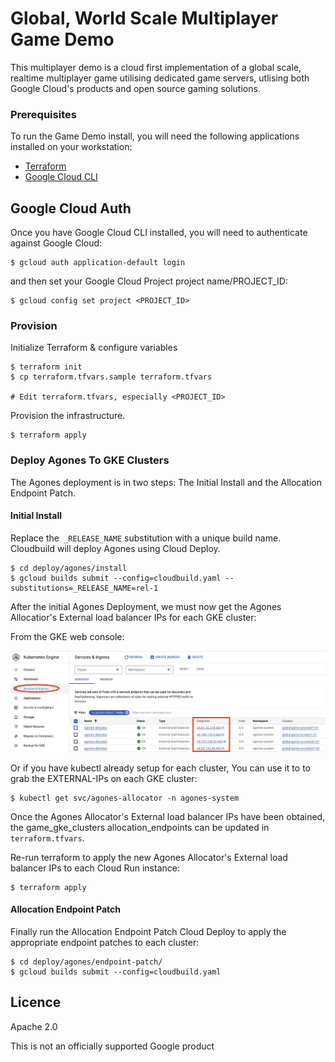 # Global, World Scale Multiplayer Game Demo

This multiplayer demo is a cloud first implementation of a global scale, realtime multiplayer game utilising
dedicated game servers, utlising both Google Cloud's products and open source gaming solutions.

### Prerequisites

To run the Game Demo install, you will need the following applications installed on your workstation:

* [Terraform](https://developer.hashicorp.com/terraform/tutorials/aws-get-started/install-cli)
* [Google Cloud CLI](https://cloud.google.com/sdk/docs/install)

## Google Cloud Auth

Once you have Google Cloud CLI installed, you will need to authenticate against Google Cloud:

```shell
$ gcloud auth application-default login
```

and then set your Google Cloud Project project name/PROJECT_ID:

```shell
$ gcloud config set project <PROJECT_ID>
```


### Provision

Initialize Terraform  & configure variables

```shell
$ terraform init
$ cp terraform.tfvars.sample terraform.tfvars

# Edit terraform.tfvars, especially <PROJECT_ID>
```

Provision the infrastructure.

```shell
$ terraform apply
```

### Deploy Agones To GKE Clusters 

The Agones deployment is in two steps: The Initial Install and the Allocation Endpoint Patch.

#### Initial Install
Replace the` _RELEASE_NAME` substitution with a unique build name. Cloudbuild will deploy Agones using Cloud Deploy. 

```shell
$ cd deploy/agones/install
$ gcloud builds submit --config=cloudbuild.yaml --substitutions=_RELEASE_NAME=rel-1
```

After the initial Agones Deployment, we must now get the Agones Allocatior's External load balancer IPs for each GKE cluster:

From the GKE web console:

![GKE Service](files/gke-service.jpg)

Or if you have kubectl already setup for each cluster, You can use it to to grab the EXTERNAL-IPs on each GKE cluster:

```shell
$ kubectl get svc/agones-allocator -n agones-system
```

Once the Agones Allocator's External load balancer IPs have been obtained, the game_gke_clusters allocation_endpoints can be updated in `terraform.tfvars`.

Re-run terraform to apply the new Agones Allocator's External load balancer IPs to each Cloud Run instance:

```shell
$ terraform apply
```

#### Allocation Endpoint Patch
Finally run the Allocation Endpoint Patch Cloud Deploy to apply the appropriate endpoint patches to each cluster: 

```shell
$ cd deploy/agones/endpoint-patch/
$ gcloud builds submit --config=cloudbuild.yaml
```


## Licence

Apache 2.0

This is not an officially supported Google product
